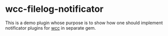 wcc-filelog-notificator
=======================

This is a demo plugin whose purpose is to show how one should implement
notificator plugins for [wcc](https://github.com/cmur2/wcc) in separate
gem.

